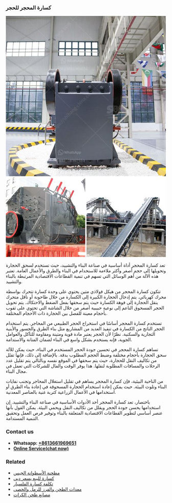 <h3>كسارة المحجر للحجر</h3><img src='1701853103.jpg' alt=''><p>تعد كسارة المحجر أداة أساسية في صناعة البناء والتشييد، حيث تستخدم لسحق الحجارة وتحويلها إلى حجم أصغر وأكثر ملاءمة للاستخدام في البناء والطرق والأعمال العامة. تعتبر هذه الآلة من أهم الوسائل التي تسهم في تنمية القطاعات الاقتصادية المرتبطة بالبناء والتشييد.</p><p>تتكون كسارة المحجر من هيكل فولاذي متين يحتوي على وحدة كسارة تتحرك بواسطة محرك كهربائي. يتم إدخال الحجارة الكبيرة إلى الكسارة من خلال طاحونة أو ناقل متحرك ينقل الحجارة إلى فوهة الكسارة حيث يتم سحقها بفعل الضغط والاحتكاك. يتم تحويل الحجر المسحوق الناعم إلى نوعية حبيبية أصغر من خلال الشاشة التي تحتوي على ثقوب بأحجام معينة للفصل بين الحجارة ذات الأحجام المختلفة.</p><p>تستخدم كسارة المحجر أساسًا في استخراج الحجر الطبيعي من المحاجر. يتم استخدام الحجر الناتج من الكسارة في تنفيذ العديد من المشاريع مثل بناء الطرق والجسور والأبنية التجارية والسكنية. نظرًا لأن الحجر يعتبر مادة قوية ومتينة ومقاومة للتآكل والعوامل الجوية، فإنه يستخدم بشكل واسع في البناء لضمان المتانة والاستدامة.</p><p>تساهم كسارة المحجر في تحسين جودة الحجر المستخدم في البناء، حيث يمكن للآلة سحق الحجارة بأحجام مختلفة وضبط الحجم المطلوب بدقة. بالإضافة إلى ذلك، فإنها تقلل من تكاليف النقل للحجارة، حيث يتم سحقها في الموقع نفسه وبالتالي يتم تقليل عدد الرحلات والمسافات المطلوبة لنقلها. هذا يوفر الوقت والمال للشركات التي تعمل في مجال البناء.</p><p>من الناحية البيئية، فإن كسارة المحجر يساهم في تقليل استغلال المحاجر وتجنب نفايات البناء وتلوث البيئة. حيث يمكن إعادة استخدام الحجارة المسحوقة في إعادة بناء الطرق أو استخدامها في الأعمال الزراعية كتربة غنية بالعناصر المعدنية.</p><p>باختصار، تعد كسارة المحجر أحد الأدوات الأساسية في صناعة البناء والتشييد. إن استخدامها يحسن جودة الحجر ويقلل من تكاليف النقل ويحمي البيئة. يمكن القول بأنها عنصر أساسي لتطوير القطاعات الاقتصادية المتعلقة بالبناء وتوفير فرص العمل وتحقيق التنمية المستدامة.</p><h3>Contact us</h3><ul><li><strong>Whatsapp:&nbsp;<a href="https://wa.me/8613661969651">+8613661969651</a></strong></li><li><a href="https://swt.shibang-china.com/?git&amp;zhl&amp;كسارة المحجر للحجر"><strong>Online Service(chat now)</strong></a></li></ul><h3>Related</h3><ul><li><a href='مطحنة الأسطوانة الجبس.md'>مطحنة الأسطوانة الجبس</a></li><li><a href='كسارة للبيع بسعر دبي.md'>كسارة للبيع بسعر دبي</a></li><li><a href='تكلفة كسارة الفلسبار.md'>تكلفة كسارة الفلسبار</a></li><li><a href='معدات الطحن والفرز للرمل والحصى.md'>معدات الطحن والفرز للرمل والحصى</a></li><li><a href='مصانع طحن الكرات.md'>مصانع طحن الكرات</a></li></ul>